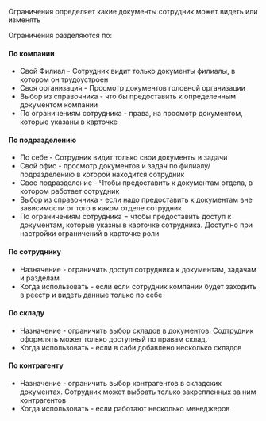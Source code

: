 Ограничения определяет какие документы сотрудник может видеть или изменять

Ограничения разделяются по:

#### По компании
- Свой Филиал - Сотрудник видит только документы филиалы, в котором он трудоустроен
- Своя организация - Просмотр документов головной организации
- Выбор из справочника - что бы предоставить к определенным документом компании
- По ограничениям сотрудника - права, на просмотр документом, которые указаны в карточке

#### По подразделению
- По себе - Сотрудник видит только свои документы и задачи
- Свой офис - просмотр документов и задач по филиалу/подразделению в которой находится сотрудник
- Свое подразделение - Чтобы предоставить к документам отдела, в котором работает сотрудник
- Выбор из справочника - если надо предоставить к документам вне зависимости от того в каком отделе сотрудник
- По ограничениям сотрудника = чтобы предоставить доступ к документам, которые указны в карточке сотрудника. Доступно при настройки ограничений в карточке роли
#### По сотруднику
- Назначение - ограничить доступ сотрудника к документам, задачам и разделам
- Когда использовать - если если сотрудник компании будет заходить в реестр и видеть данные только по себе

#### По складу
- Назначение - ограничить выбор складов в документов. Содтрудник оформлять может только доступный по правам склад. 
- Когда использовать - если в саби добавлено несколько складов

#### По контрагенту
- Назначение - ограничить выбор контрагентов в складских документах. Сотрудник может выбрать только закрепленных за ним контрагентов
- Когда использовать - если работают несколько менеджеров